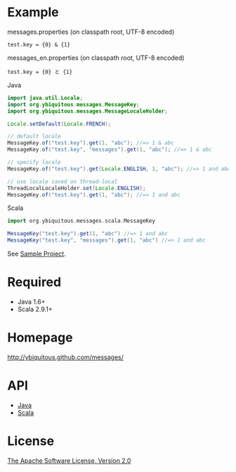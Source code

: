 Example
=======

messages.properties (on classpath root, UTF-8 encoded)

```
test.key = {0} & {1}
```

messages_en.properties (on classpath root, UTF-8 encoded)

```
test.key = {0} と {1}
```

Java

```java
import java.util.Locale;
import org.ybiquitous.messages.MessageKey;
import org.ybiquitous.messages.MessageLocaleHolder;

Locale.setDefault(Locale.FRENCH);

// default locale
MessageKey.of("test.key").get(1, "abc"); //=> 1 & abc
MessageKey.of("test.key", "messages").get(1, "abc"); //=> 1 & abc

// specify locale
MessageKey.of("test.key").get(Locale.ENGLISH, 1, "abc"); //=> 1 and abc

// use locale saved on thread-local
ThreadLocalLocaleHolder.set(Locale.ENGLISH);
MessageKey.of("test.key").get(1, "abc"); //=> 1 and abc
```

Scala

```scala
import org.ybiquitous.messages.scala.MessageKey

MessageKey("test.key").get(1, "abc") //=> 1 and abc
MessageKey("test.key", "messages").get(1, "abc") //=> 1 and abc
```

See [Sample Project](https://github.com/ybiquitous/messages/tree/master/messages-sample).

Required
========

- Java 1.6+
- Scala 2.9.1+

Homepage
========

http://ybiquitous.github.com/messages/

API
===

- [Java](http://ybiquitous.github.com/messages/apidocs/)
- [Scala](http://ybiquitous.github.com/messages/messages-scala/scaladocs/)

License
=======

[The Apache Software License, Version 2.0](http://www.apache.org/licenses/LICENSE-2.0.txt)
